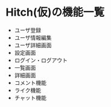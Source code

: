 # Hitch(仮)の機能一覧

- ユーザ登録
- ユーザ情報編集
- ユーザ詳細画面
- 設定画面
- ログイン・ログアウト
- 一覧画面
- 詳細画面
- コメント機能
- ライク機能
- チャット機能
